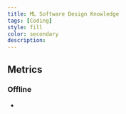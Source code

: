 ```yaml
---
title: ML Software Design Knowledge
tags: [Coding]
style: fill
color: secondary
description: 
---
```


## Metrics

### Offline

- 